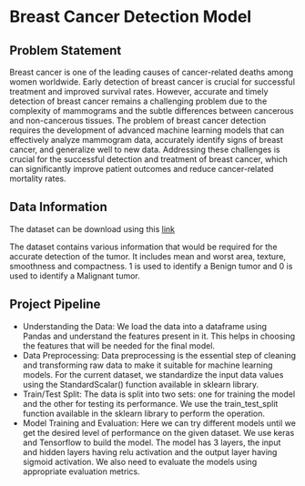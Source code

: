# Breast Cancer Detection Model
## Problem Statement
Breast cancer is one of the leading causes of cancer-related deaths among women worldwide. Early detection of breast cancer is crucial for successful treatment and improved survival rates. However, accurate and timely detection of breast cancer remains a challenging problem due to the complexity of mammograms and the subtle differences between cancerous and non-cancerous tissues. The problem of breast cancer detection requires the development of advanced machine learning models that can effectively analyze mammogram data, accurately identify signs of breast cancer, and generalize well to new data. Addressing these challenges is crucial for the successful detection and treatment of breast cancer, which can significantly improve patient outcomes and reduce cancer-related mortality rates.
## Data Information
The dataset can be download using this [link](https://drive.google.com/file/d/1HQqUCF23fihnE3aCbx2MNPmER9o_If_m/view)

The dataset contains various information that would be required for the accurate detection of the tumor. It includes mean and worst area, texture, smoothness and compactness. 1 is used to identify a Benign tumor and 0 is used to identify a Malignant tumor.
## Project Pipeline
* Understanding the Data:  We load the data into a dataframe using Pandas and understand the features present in it. This helps in choosing the features that will be needed for the final model.
* Data Preprocessing: Data preprocessing is the essential step of cleaning and transforming raw data to make it suitable for machine learning models. For the current dataset, we standardize the input data values using the StandardScalar() function available in sklearn library.
* Train/Test Split: The data is split into two sets: one for training the model and the other for testing its performance. We use the train_test_split function available in the sklearn library to perform the operation.
* Model Training and Evaluation: Here we can try different models until we get the desired level of performance on the given dataset. We use keras and Tensorflow to build the model. The model has 3 layers, the input and hidden layers having relu activation and the output layer having sigmoid activation. We also need to evaluate the models using appropriate evaluation metrics.
